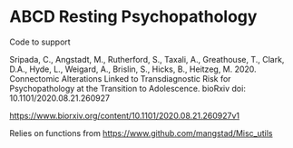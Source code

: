# ABCD Resting Psychopathology

Code to support 

Sripada, C., Angstadt, M., Rutherford, S., Taxali, A., Greathouse, T., Clark, D.A., Hyde, L., Weigard, A., Brislin, S., Hicks, B., Heitzeg, M. 2020. Connectomic Alterations Linked to Transdiagnostic Risk for Psychopathology at the Transition to Adolescence. bioRxiv doi: 10.1101/2020.08.21.260927

https://www.biorxiv.org/content/10.1101/2020.08.21.260927v1

Relies on functions from https://www.github.com/mangstad/Misc_utils
